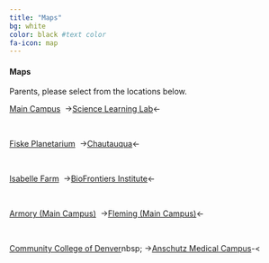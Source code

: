 ```yaml
---
title: "Maps"
bg: white 
color: black #text color
fa-icon: map
---
```


#### Maps
Parents, please select from the locations below.
&nbsp;

[Main Campus](http://sciencediscovery.colorado.edu/wp-content/uploads/2013/05/440-MC-parking.pdf)&nbsp;
->[Science Learning Lab](http://sciencediscovery.colorado.edu/wp-content/uploads/2013/05/SLL.pdf)<-

&nbsp;

[Fiske Planetarium](http://sciencediscovery.colorado.edu/wp-content/uploads/2011/12/Fiske-Parking-2015.jpg)&nbsp;
->[Chautauqua](http://sciencediscovery.colorado.edu/wp-content/uploads/2013/05/Chautaqua-drop-off.pdf)<-

&nbsp;

[Isabelle Farm](http://sciencediscovery.colorado.edu/wp-content/uploads/2013/05/Isabelle-Farm-drop-off.pdf)&nbsp;
->[BioFrontiers Institute](http://sciencediscovery.colorado.edu/wp-content/uploads/2013/05/JSCBB-Parking.pdf)<-

&nbsp;

[Armory (Main Campus)](http://sciencediscovery.colorado.edu/wp-content/uploads/2013/05/Armory-drop-off.pdf)&nbsp;
->[Fleming (Main Campus)](http://sciencediscovery.colorado.edu/wp-content/uploads/2011/12/Fleming-Parking-2015.pdf)<-

&nbsp;

[Community College of Denver](http://goo.gl/maps/R8dJs)nbsp;
->[Anschutz Medical Campus](http://sciencediscovery.colorado.edu/wp-content/uploads/2013/05/Anschutz-drop-offpick-up.pdf)-<
